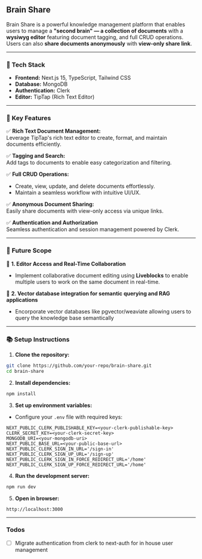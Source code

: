 ## Brain Share

Brain Share is a powerful knowledge management platform that enables users to manage a **"second brain" — a collection of documents** with a **wysiwyg editor** featuring document tagging, and full CRUD operations. Users can also **share documents anonymously** with **view-only share link**.

---

### 🚀 Tech Stack

- **Frontend:** Next.js 15, TypeScript, Tailwind CSS  
- **Database:** MongoDB  
- **Authentication:** Clerk  
- **Editor:** TipTap (Rich Text Editor)  
---

### 🎯 Key Features

✅ **Rich Text Document Management:**  
Leverage TipTap's rich text editor to create, format, and maintain documents efficiently.

✅ **Tagging and Search:**  
Add tags to documents to enable easy categorization and filtering.

✅ **Full CRUD Operations:**  
- Create, view, update, and delete documents effortlessly.  
- Maintain a seamless workflow with intuitive UI/UX.

✅ **Anonymous Document Sharing:**  
Easily share documents with view-only access via unique links.

✅ **Authentication and Authorization**  
Seamless authentication and session management powered by Clerk.


---

### 🔮 Future Scope

🚧 **1. Editor Access and Real-Time Collaboration**  
- Implement collaborative document editing using **Liveblocks** to enable multiple users to work on the same document in real-time.

🧠 **2. Vector database integration for semantic querying and RAG applications**  
- Encorporate vector databases like pgvector/weaviate allowing users to query the knowledge base semantically
---

### 📚 Setup Instructions

1. **Clone the repository:**
```bash
git clone https://github.com/your-repo/brain-share.git
cd brain-share
```

2. **Install dependencies:**
```bash
npm install
```

3. **Set up environment variables:**
- Configure your `.env` file with required keys:
```
NEXT_PUBLIC_CLERK_PUBLISHABLE_KEY=<your-clerk-publishable-key>
CLERK_SECRET_KEY=<your-clerk-secret-key>
MONGODB_URI=<your-mongodb-uri>
NEXT_PUBLIC_BASE_URL=<your-public-base-url>
NEXT_PUBLIC_CLERK_SIGN_IN_URL='/sign-in'
NEXT_PUBLIC_CLERK_SIGN_UP_URL='/sign-up'
NEXT_PUBLIC_CLERK_SIGN_IN_FORCE_REDIRECT_URL='/home'
NEXT_PUBLIC_CLERK_SIGN_UP_FORCE_REDIRECT_URL='/home'

```

4. **Run the development server:**
```bash
npm run dev
```

5. **Open in browser:**
```
http://localhost:3000
```

---
### Todos
- [ ]  Migrate authentication from clerk to next-auth for in house user management



